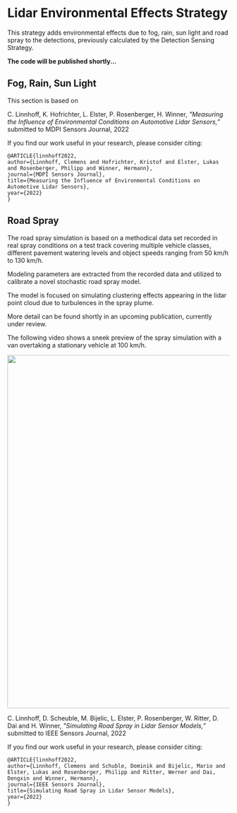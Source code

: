 # Lidar Environmental Effects Strategy

This strategy adds environmental effects due to fog, rain, sun light and road spray to the detections, previously calculated by the Detection Sensing Strategy.

**The code will be published shortly...**

## Fog, Rain, Sun Light

This section is based on

C. Linnhoff, K. Hofrichter, L. Elster, P. Rosenberger, H. Winner, *"Measuring the Influence of Environmental Conditions on Automotive Lidar Sensors,”* submitted to MDPI Sensors Journal, 2022

If you find our work useful in your research, please consider citing:

```
@ARTICLE{linnhoff2022,
author={Linnhoff, Clemens and Hofrichter, Kristof and Elster, Lukas and Rosenberger, Philipp and Winner, Hermann},
journal={MDPI Sensors Journal},
title={Measuring the Influence of Environmental Conditions on Automotive Lidar Sensors},
year={2022}
}
```

## Road Spray

The road spray simulation is based on a methodical data set recorded in real spray conditions on a test track covering multiple vehicle classes, different pavement watering levels and object speeds ranging from 50 km/h to 130 km/h.

Modeling parameters are extracted from the recorded data and utilized to calibrate a novel stochastic road spray model.

The model is focused on simulating clustering effects appearing in the lidar point cloud due to turbulences in the spray plume.

More detail can be found shortly in an upcoming publication, currently under review.

The following video shows a sneek preview of the spray simulation with a van overtaking a stationary vehicle at 100 km/h.

<img src="https://gitlab.com/tuda-fzd/perception-sensor-modeling/reflection-based-lidar-object-model/uploads/163b40eee2d73c63dd8acb9b1c5d5a33/Spray.gif" width="800" />

C. Linnhoff, D. Scheuble, M. Bijelic, L. Elster, P. Rosenberger, W. Ritter, D. Dai and H. Winner, *"Simulating Road Spray in Lidar Sensor Models,”* submitted to IEEE Sensors Journal, 2022

If you find our work useful in your research, please consider citing:

```
@ARTICLE{linnhoff2022,
author={Linnhoff, Clemens and Schuble, Dominik and Bijelic, Mario and Elster, Lukas and Rosenberger, Philipp and Ritter, Werner and Dai, Dengxin and Winner, Hermann},
journal={IEEE Sensors Journal},
title={Simulating Road Spray in Lidar Sensor Models},
year={2022}
}
```

